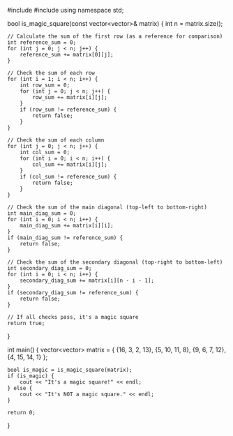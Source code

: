  #include <iostream>
#include <vector>
using namespace std;

bool is_magic_square(const vector<vector<int>>& matrix) {
    int n = matrix.size();

    // Calculate the sum of the first row (as a reference for comparison)
    int reference_sum = 0;
    for (int j = 0; j < n; j++) {
        reference_sum += matrix[0][j];
    }

    // Check the sum of each row
    for (int i = 1; i < n; i++) {
        int row_sum = 0;
        for (int j = 0; j < n; j++) {
            row_sum += matrix[i][j];
        }
        if (row_sum != reference_sum) {
            return false;
        }
    }

    // Check the sum of each column
    for (int j = 0; j < n; j++) {
        int col_sum = 0;
        for (int i = 0; i < n; i++) {
            col_sum += matrix[i][j];
        }
        if (col_sum != reference_sum) {
            return false;
        }
    }

    // Check the sum of the main diagonal (top-left to bottom-right)
    int main_diag_sum = 0;
    for (int i = 0; i < n; i++) {
        main_diag_sum += matrix[i][i];
    }
    if (main_diag_sum != reference_sum) {
        return false;
    }

    // Check the sum of the secondary diagonal (top-right to bottom-left)
    int secondary_diag_sum = 0;
    for (int i = 0; i < n; i++) {
        secondary_diag_sum += matrix[i][n - i - 1];
    }
    if (secondary_diag_sum != reference_sum) {
        return false;
    }

    // If all checks pass, it's a magic square
    return true;
}

int main() {
    vector<vector<int>> matrix = {
        {16, 3, 2, 13},
        {5, 10, 11, 8},
        {9, 6, 7, 12},
        {4, 15, 14, 1}
    };

    bool is_magic = is_magic_square(matrix);
    if (is_magic) {
        cout << "It's a magic square!" << endl;
    } else {
        cout << "It's NOT a magic square." << endl;
    }

    return 0;
   }
